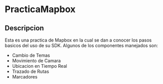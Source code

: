 # PracticaMapbox

## Descripcion

Esta es una practica de Mapbox en la cual se dan a conocer los pasos basicos del uso de su SDK.
Algunos de los componentes manejados son:

- Cambio de Temas
- Movimiento de Camara
- Ubicacion en Tiempo Real
- Trazado de Rutas
- Marcadores


